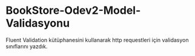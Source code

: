 # BookStore-Odev2-Model-Validasyonu #
Fluent Validation kütüphanesini kullanarak http requestleri için validasyon sınıflarını yazdık.
